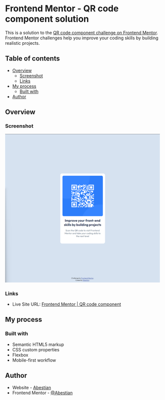# Frontend Mentor - QR code component solution

This is a solution to the [QR code component challenge on Frontend Mentor](https://www.frontendmentor.io/challenges/qr-code-component-iux_sIO_H). Frontend Mentor challenges help you improve your coding skills by building realistic projects.

## Table of contents

- [Overview](#overview)
  - [Screenshot](#screenshot)
  - [Links](#links)
- [My process](#my-process)
  - [Built with](#built-with)
- [Author](#author)

## Overview

### Screenshot

![](/images/Screenshot_2.png)

### Links

- Live Site URL: [Frontend Mentor | QR code component](https://abestian.github.io/QR_code_component-FM/)

## My process

### Built with

- Semantic HTML5 markup
- CSS custom properties
- Flexbox
- Mobile-first workflow

## Author

- Website - [Abestian](https://github.com/Abestian)
- Frontend Mentor - [@Abestian](https://www.frontendmentor.io/profile/Abestian)
